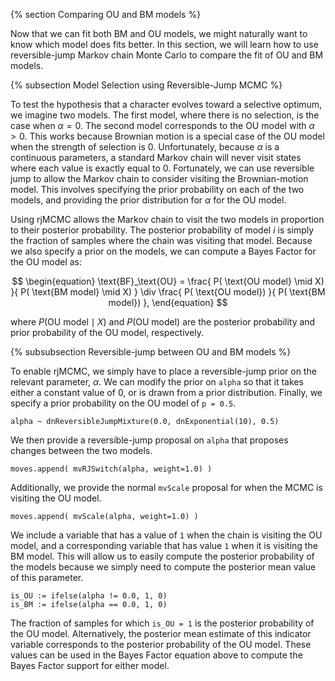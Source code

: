 {% section Comparing OU and BM models %}

Now that we can fit both BM and OU models, we might naturally want to know which model does fits better. In this section, we will learn how to use reversible-jump Markov chain Monte Carlo to compare the fit of OU and BM models.

{% subsection Model Selection using Reversible-Jump MCMC %}

To test the hypothesis that a character evolves toward a selective optimum, we imagine two models. The first model, where there is no selection, is the case when $\alpha = 0$. The second model corresponds to the OU model with $\alpha > 0$. This works because Brownian motion is a special case of the OU model when the strength of selection is 0. Unfortunately, because $\alpha$ is a continuous parameters, a standard Markov chain will never visit states where each value is exactly equal to 0. Fortunately, we can use reversible jump to allow the Markov chain to consider visiting the Brownian-motion model. This involves specifying the prior probability on each of the two models, and providing the prior distribution for $\alpha$ for the OU model.

Using rjMCMC allows the Markov chain to visit the two models in proportion to their posterior probability. The posterior probability of model $i$ is simply the fraction of samples where the chain was visiting that model. Because we also specify a prior on the models, we can compute a Bayes Factor for the OU model as:

$$
\begin{equation}
    \text{BF}_\text{OU} = \frac{ P( \text{OU model} \mid X) }{ P( \text{BM model} \mid X) } \div \frac{ P( \text{OU model}) }{ P( \text{BM model}) },
\end{equation}
$$

where $P( \text{OU model} \mid X)$ and $P( \text{OU model})$ are the posterior probability and prior probability of the OU model, respectively.

{% subsubsection Reversible-jump between OU and BM models %}

To enable rjMCMC, we simply have to place a reversible-jump prior on the relevant parameter, $\alpha$. We can modify the prior on `alpha` so that it takes either a constant value of 0, or is drawn from a prior distribution. Finally, we specify a prior probability on the OU model of `p = 0.5`.

```
alpha ~ dnReversibleJumpMixture(0.0, dnExponential(10), 0.5)
```
We then provide a reversible-jump proposal on `alpha` that proposes changes between the two models.
```
moves.append( mvRJSwitch(alpha, weight=1.0) )
```
Additionally, we provide the normal `mvScale` proposal for when the MCMC is visiting the OU model.
```
moves.append( mvScale(alpha, weight=1.0) )
```
We include a variable that has a value of `1` when the chain is visiting the OU model, and a corresponding variable that has value `1` when it is visiting the BM model. This will allow us to easily compute the posterior probability of the models because we simply need to compute the posterior mean value of this parameter.
```
is_OU := ifelse(alpha != 0.0, 1, 0)
is_BM := ifelse(alpha == 0.0, 1, 0)
```
The fraction of samples for which `is_OU = 1` is the posterior probability of the OU model. Alternatively, the posterior mean estimate of this indicator variable corresponds to the posterior probability of the OU model. These values can be used in the Bayes Factor equation above to compute the Bayes Factor support for either model.





<!--  -->
